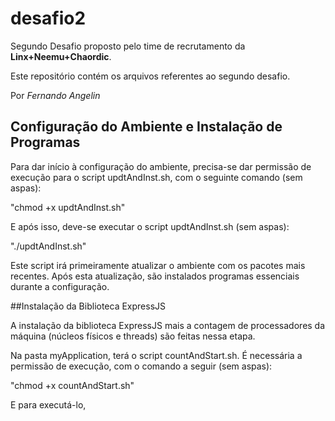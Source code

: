 # desafio2

Segundo Desafio proposto pelo time de recrutamento da **Linx+Neemu+Chaordic**.

Este repositório contém os arquivos referentes ao segundo desafio.

Por _Fernando Angelin_

## Configuração do Ambiente e Instalação de Programas

Para dar início à configuração do ambiente, precisa-se dar permissão de execução para o script updtAndInst.sh, com o seguinte comando (sem aspas):

"chmod +x updtAndInst.sh"

E após isso, deve-se executar o script updtAndInst.sh (sem aspas):

"./updtAndInst.sh"

Este script irá primeiramente atualizar o ambiente com os pacotes mais recentes. Após esta atualização, são instalados programas essenciais durante a configuração.

##Instalação da Biblioteca ExpressJS

A instalação da biblioteca ExpressJS mais a contagem de processadores da máquina (núcleos físicos e threads) são feitas nessa etapa.

Na pasta myApplication, terá o script countAndStart.sh. É necessária a permissão de execução, com o comando a seguir (sem aspas):

"chmod +x countAndStart.sh"

E para executá-lo, 